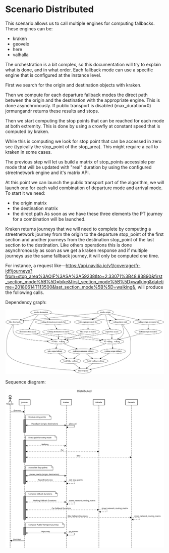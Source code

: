 Scenario Distributed
====================


This scenario allows us to call multiple engines for computing fallbacks. These engines can be:

  - kraken
  - geovelo
  - here
  - valhalla

The orchestration is a bit complex, so this documentation will try to explain what is done, and in what order.
Each fallback mode can use a specific engine that is configured at the instance level.

First we search for the origin and destination objects with kraken.

Then we compute for each departure fallback modes the direct path between the origin and the destination with the
appropriate engine. This is done asynchronously.
If public transport is disabled (max_duration=0) jormungandr returns these results and stops.

Then we start computing the stop points that can be reached for each mode at both extremity.
This is done by using a crowfly at constant speed that is computed by kraken.

While this is computing we look for stop point that can be accessed in zero sec (typically the stop_point
of the stop_area). This might require a call to kraken in some cases.

The previous step will let us build a matrix of stop_points accessible per mode that will be updated with "real"
duration by using the configured streetnetwork engine and it's matrix API.

At this point we can launch the public transport part of the algorithm, we will launch one for each valid combination
of departure mode and arrival mode. To start it we need:
  - the origin matrix
  - the destination matrix
  - the direct path
As soon as we have these three elements the PT journey for a combination will be launched.

Kraken returns journeys that we will need to complete by computing a streetnetwork journey
from the origin to the departure stop_point of the first section and another journeys from the destination
stop_point of the last section to the destination.
Like others operations this is done asynchronously as soon as we get a kraken response and if multiple journeys
use the same fallback journey, it will only be computed one time.

For instance, a request like—https://api.navitia.io/v1/coverage/fr-idf/journeys?from=stop_area%3AOIF%3ASA%3A59238&to=2.33071%3B48.83890&first_section_mode%5B%5D=bike&first_section_mode%5B%5D=walking&datetime=20180614T113500&last_section_mode%5B%5D=walking&, will produce the following calls.

Dependency graph:

![graph](../diagrams/distributed.png)

Sequence diagram:

![sequence](../diagrams/Distributed.svg)
